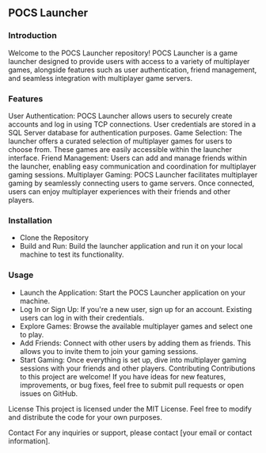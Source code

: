## POCS Launcher
### Introduction
Welcome to the POCS Launcher repository! POCS Launcher is a game launcher designed to provide users with access to a variety of multiplayer games, alongside features such as user authentication, friend management, and seamless integration with multiplayer game servers.

### Features
User Authentication: POCS Launcher allows users to securely create accounts and log in using TCP connections. User credentials are stored in a SQL Server database for authentication purposes.
Game Selection: The launcher offers a curated selection of multiplayer games for users to choose from. These games are easily accessible within the launcher interface.
Friend Management: Users can add and manage friends within the launcher, enabling easy communication and coordination for multiplayer gaming sessions.
Multiplayer Gaming: POCS Launcher facilitates multiplayer gaming by seamlessly connecting users to game servers. Once connected, users can enjoy multiplayer experiences with their friends and other players.
### Installation
- Clone the Repository
- Build and Run: Build the launcher application and run it on your local machine to test its functionality.
### Usage
- Launch the Application: Start the POCS Launcher application on your machine.
- Log In or Sign Up: If you're a new user, sign up for an account. Existing users can log in with their credentials.
- Explore Games: Browse the available multiplayer games and select one to play.
- Add Friends: Connect with other users by adding them as friends. This allows you to invite them to join your gaming sessions.
- Start Gaming: Once everything is set up, dive into multiplayer gaming sessions with your friends and other players.
Contributing
Contributions to this project are welcome! If you have ideas for new features, improvements, or bug fixes, feel free to submit pull requests or open issues on GitHub.

License
This project is licensed under the MIT License. Feel free to modify and distribute the code for your own purposes.

Contact
For any inquiries or support, please contact [your email or contact information].
